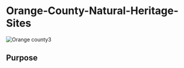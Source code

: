 # Orange-County-Natural-Heritage-Sites

![Orange county3](https://user-images.githubusercontent.com/21320677/131758285-22e56c95-8471-4b7b-b3ab-c313d0015e58.png)

## Purpose
